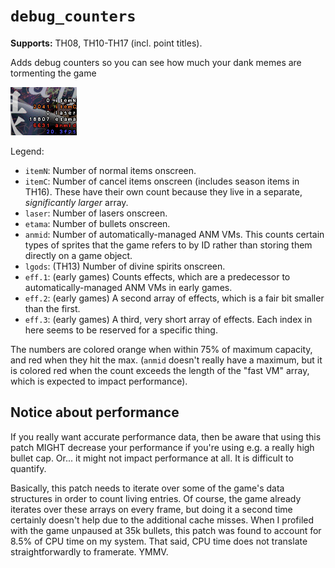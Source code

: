 # `debug_counters`

**Supports:** TH08, TH10-TH17 (incl. point titles).

Adds debug counters so you can see how much your dank memes are tormenting the game

![Debug counters example image](https://raw.githubusercontent.com/ExpHP/thcrap-patches/master/patches/debug_counters/debug-counters.png)

Legend:

* `itemN`: Number of normal items onscreen.
* `itemC`: Number of cancel items onscreen (includes season items in TH16).  These have their own count because they live in a separate, *significantly larger* array.
* `laser`: Number of lasers onscreen.
* `etama`: Number of bullets onscreen.
* `anmid`: Number of automatically-managed ANM VMs.  This counts certain types of sprites that the game refers to by ID rather than storing them directly on a game object.
* `lgods`: (TH13) Number of divine spirits onscreen.
* `eff.1`: (early games) Counts effects, which are a predecessor to automatically-managed ANM VMs in early games.
* `eff.2`: (early games) A second array of effects, which is a fair bit smaller than the first.
* `eff.3`: (early games) A third, very short array of effects.  Each index in here seems to be reserved for a specific thing.

The numbers are colored orange when within 75% of maximum capacity, and red when they hit the max.  (`anmid` doesn't really have a maximum, but it is colored red when the count exceeds the length of the "fast VM" array, which is expected to impact performance).

## Notice about performance

If you really want accurate performance data, then be aware that using this patch MIGHT decrease your performance if you're using e.g. a really high bullet cap. Or... it might not impact performance at all.  It is difficult to quantify.

Basically, this patch needs to iterate over some of the game's data structures in order to count living entries.  Of course, the game already iterates over these arrays on every frame, but doing it a second time certainly doesn't help due to the additional cache misses.  When I profiled with the game unpaused at 35k bullets, this patch was found to account for 8.5% of CPU time on my system.  That said, CPU time does not translate straightforwardly to framerate.  YMMV.
